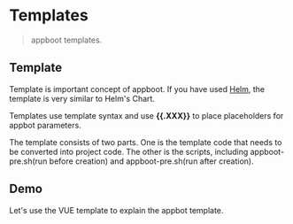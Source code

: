 # Templates

> appboot templates.

## Template

Template is important concept of appboot. If you have used [Helm](https://helm.sh/docs/intro/), the template is very similar to Helm's Chart.

Templates use template syntax and use **{{.XXX}}** to place placeholders for appbot parameters.

The template consists of two parts. One is the template code that needs to be converted into project code. The other is the scripts,  including appboot-pre.sh(run before creation) and appboot-pre.sh(run after creation).

## Demo

Let's use the VUE template to explain the appbot template.